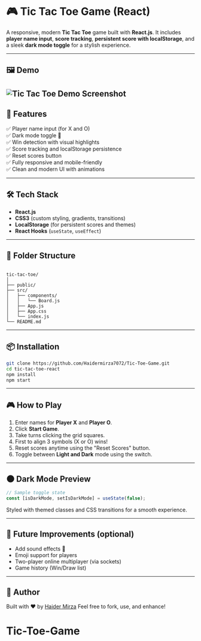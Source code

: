 
# 🎮 Tic Tac Toe Game (React)

A responsive, modern **Tic Tac Toe** game built with **React.js**. It includes **player name input**, **score tracking**, **persistent score with localStorage**, and a sleek **dark mode toggle** for a stylish experience.

---

## 🖼️ Demo

![Tic Tac Toe Demo Screenshot](./Tic_toe.png)  
---

## 🚀 Features

✅ Player name input (for X and O)  
✅ Dark mode toggle 🌙  
✅ Win detection with visual highlights  
✅ Score tracking and localStorage persistence  
✅ Reset scores button  
✅ Fully responsive and mobile-friendly  
✅ Clean and modern UI with animations

---

## 🛠️ Tech Stack

- **React.js**
- **CSS3** (custom styling, gradients, transitions)
- **LocalStorage** (for persistent scores and themes)
- **React Hooks** (`useState`, `useEffect`)

---

## 📂 Folder Structure

```

tic-tac-toe/
│
├── public/
├── src/
│   ├── components/
│   │   └── Board.js
│   ├── App.js
│   ├── App.css
│   └── index.js
└── README.md

````

---

## 📦 Installation

```bash
git clone https://github.com/Haidermirza7072/Tic-Toe-Game.git
cd tic-tac-toe-react
npm install
npm start
````

---

## 🎮 How to Play

1. Enter names for **Player X** and **Player O**.
2. Click **Start Game**.
3. Take turns clicking the grid squares.
4. First to align 3 symbols (X or O) wins!
5. Reset scores anytime using the "Reset Scores" button.
6. Toggle between **Light and Dark** mode using the switch.

---

## 🌑 Dark Mode Preview

```js
// Sample toggle state
const [isDarkMode, setIsDarkMode] = useState(false);
```

Styled with themed classes and CSS transitions for a smooth experience.

---

## 📌 Future Improvements (optional)

* Add sound effects 🎵
* Emoji support for players
* Two-player online multiplayer (via sockets)
* Game history (Win/Draw list)

---

## 🙌 Author

Built with ❤️ by [Haider Mirza](https://github.com/Haidermirza7072)
Feel free to fork, use, and enhance!

# Tic-Toe-Game